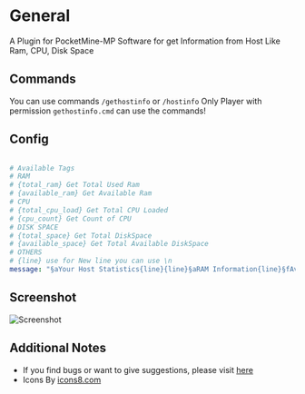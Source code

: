 # General
A Plugin for PocketMine-MP Software for get Information from Host Like Ram, CPU, Disk Space

## Commands
You can use commands `/gethostinfo` or `/hostinfo` Only Player with permission `gethostinfo.cmd` can use the commands!

## Config
``` YAML

# Available Tags
# RAM
# {total_ram} Get Total Used Ram
# {available_ram} Get Available Ram
# CPU
# {total_cpu_load} Get Total CPU Loaded
# {cpu_count} Get Count of CPU
# DISK SPACE
# {total_space} Get Total DiskSpace
# {available_space} Get Total Available DiskSpace
# OTHERS
# {line} use for New line you can use \n
message: "§aYour Host Statistics{line}{line}§aRAM Information{line}§fAvailable RAM: §a{available_ram} §f/ §a{total_ram}{line}{line}§aCPU Information{line}§fCPU: §a{cpu_count}{line}§fLoad: §a{total_cpu_load}{line}{line}§aDiskSpace Information{line}§fAvailable DiskSpace: §a{available_space} §f/ §a{total_space}"

```

## Screenshot
![Screenshot](https://raw.githubusercontent.com/XanderID/HostInfoGetter/main/.assets/screenshot.jpg)

## Additional Notes
- If you find bugs or want to give suggestions, please visit [here](https://github.com/XanderID/HostInfoGetter/issues)
- Icons By [icons8.com](https://icons8.com)